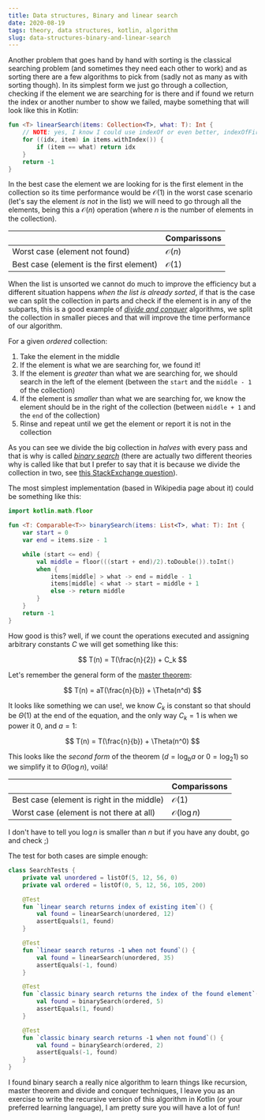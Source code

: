 ```yaml
---
title: Data structures, Binary and linear search
date: 2020-08-19
tags: theory, data structures, kotlin, algorithm
slug: data-structures-binary-and-linear-search
---
```


Another problem that goes hand by hand with sorting is the classical searching problem (and sometimes they need each other to work) and as sorting there are a few algorithms to pick from (sadly not as many as with sorting though). In its simplest form we just go through a collection, checking if the element we are searching for is there and if found we return the index or another number to show we failed, maybe something that will look like this in Kotlin:

```kotlin
fun <T> linearSearch(items: Collection<T>, what: T): Int {
    // NOTE: yes, I know I could use indexOf or even better, indexOfFirst
    for ((idx, item) in items.withIndex()) {
        if (item == what) return idx
    }
    return -1
}
```

In the best case the element we are looking for is the first element in the collection so its time performance would be $\mathcal{O}(1)$ in the worst case scenario (let's say the element _is not_ in the list) we will need to go through all the elements, being this a $\mathcal{O}(n)$ operation (where $n$ is the number of elements in the collection).

|                                          | Comparissons |
| ---------------------------------------- | ------------ |
| Worst case (element not found)           | $\mathcal{O}(n)$  |
| Best case (element is the first element) | $\mathcal{O}(1)$  |

When the list is unsorted we cannot do much to improve the efficiency but a different situation happens _when the list is already sorted_, if that is the case we can split the collection in parts and check if the element is in any of the subparts, this is a good example of [_divide and conquer_](https://en.wikipedia.org/wiki/Divide-and-conquer_algorithm) algorithms, we split the collection in smaller pieces and that will improve the time performance of our algorithm.

For a given _ordered_ collection:

1.  Take the element in the middle
2.  If the element is what we are searching for, we found it!
3.  If the element is _greater_ than what we are searching for, we should search in the left of the element (between the `start` and the `middle - 1` of the collection)
4.  If the element is _smaller_ than what we are searching for, we know the element should be in the right of the collection (between `middle + 1` and the `end` of the collection)
5.  Rinse and repeat until we get the element or report it is not in the collection

As you can see we divide the big collection in _halves_ with every pass and that is why is called [_binary search_](https://en.wikipedia.org/wiki/Binary_search_algorithm) (there are actually two different theories why is called like that but I prefer to say that it is because we divide the collection in two, see [this StackExchange question](https://cs.stackexchange.com/questions/42726/why-is-binary-search-called-binary-search)).

The most simplest implementation (based in Wikipedia page about it) could be something like this:

```kotlin
import kotlin.math.floor

fun <T: Comparable<T>> binarySearch(items: List<T>, what: T): Int {
    var start = 0
    var end = items.size - 1

    while (start <= end) {
        val middle = floor(((start + end)/2).toDouble()).toInt()
        when {
            items[middle] > what -> end = middle - 1
            items[middle] < what -> start = middle + 1
            else -> return middle
        }
    }
    return -1
}
```

How good is this? well, if we count the operations executed and assigning arbitrary constants $C$ we will get something like this:

$$
T(n) = T(\frac{n}{2}) + C_k
$$

Let's remember the general form of the [master theorem](<https://en.wikipedia.org/wiki/Master_theorem_(analysis_of_algorithms)>):

$$
T(n) = aT(\frac{n}{b}) + \Theta(n^d)
$$

It looks like something we can use!, we know $C_k$ is constant so that should be $\Theta(1)$ at the end of the equation, and the only way $C_k = 1$ is when we power it $0$, and $a = 1$:

$$
T(n) = T(\frac{n}{b}) + \Theta(n^0)
$$

This looks like the _second form_ of the theorem ($d = \log_b{a}$ or $0 = \log_2{1}$) so we simplify it to $\Theta(\log{n})$, voilá!

|                                            | Comparissons      |
| ------------------------------------------ | ----------------- |
| Best case (element is right in the middle) | $\mathcal{O}(1)$       |
| Worst case (element is not there at all)   | $\mathcal{O}(\log{n})$ |

I don't have to tell you $\log{n}$ is smaller than $n$ but if you have any doubt, go and check ;)

The test for both cases are simple enough:

```kotlin
class SearchTests {
    private val unordered = listOf(5, 12, 56, 0)
    private val ordered = listOf(0, 5, 12, 56, 105, 200)

    @Test
    fun `linear search returns index of existing item`() {
        val found = linearSearch(unordered, 12)
        assertEquals(1, found)
    }

    @Test
    fun `linear search returns -1 when not found`() {
        val found = linearSearch(unordered, 35)
        assertEquals(-1, found)
    }

    @Test
    fun `classic binary search returns the index of the found element`() {
        val found = binarySearch(ordered, 5)
        assertEquals(1, found)
    }

    @Test
    fun `classic binary search returns -1 when not found`() {
        val found = binarySearch(ordered, 2)
        assertEquals(-1, found)
    }
}
```

I found binary search a really nice algorithm to learn things like recursion, master theorem and divide and conquer techniques, I leave you as an exercise to write the recursive version of this algorithm in Kotlin (or your preferred learning language), I am pretty sure you will have a lot of fun!
